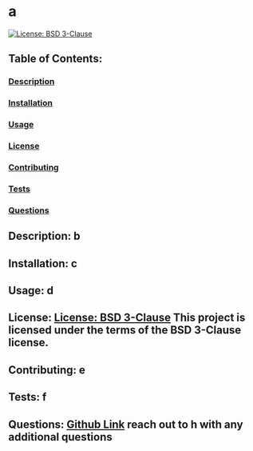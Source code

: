 # a
   [![License: BSD 3-Clause](https://img.shields.io/badge/License-BSD%203--Clause-blue.svg)](https://opensource.org/licenses/BSD-3-Clause)
  ## Table of Contents: 
  
  ### [Description](#description)
  
  ### [Installation](#instalation)
  
  ### [Usage](#usage)
  
  ### [License](#license)
  
  ### [Contributing](#contributing)
  
  ### [Tests](#tests)
  
  ### [Questions](#questions)
  
  ## Description: b

  ## Installation: c

  ## Usage: d

  ## License:  [License: BSD 3-Clause](https://opensource.org/licenses/BSD-3-Clause) This project is licensed under the terms of the BSD 3-Clause license.
  
  ## Contributing: e
  
  ## Tests: f
  
  ## Questions: [Github Link](github.com/g) reach out to h with any additional questions
